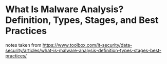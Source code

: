 # What Is Malware Analysis? Definition, Types, Stages, and Best Practices

notes taken from <https://www.toolbox.com/it-security/data-security/articles/what-is-malware-analysis-definition-types-stages-best-practices/>

